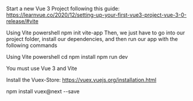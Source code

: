 Start a new Vue 3 Project following this guide: https://learnvue.co/2020/12/setting-up-your-first-vue3-project-vue-3-0-release/#vite 

Using Vite
powershell
npm init vite-app <project-name>
Then, we just have to go into our project folder, install our dependencies, and then run our app with the following commands

Using Vite
powershell
cd <project-name>
npm install
npm run dev

You must use Vue 3 and Vite

Install the Vuex-Store: https://vuex.vuejs.org/installation.html 

npm install vuex@next --save
